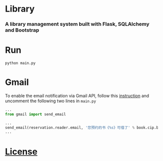 # Library
### A library management system built with Flask, SQLAlchemy and Bootstrap

# Run
```shell
python main.py
```

# Gmail
To enable the email notification via Gmail API, follow this [instruction](https://developers.google.com/gmail/api/quickstart/python) and uncomment the following two lines in `main.py`
```python
...
from gmail import send_email

...
send_email(reservation.reader.email, '您预约的书《%s》可借了' % book.cip.book_name, message)
...
```

# [License](LICENSE)
